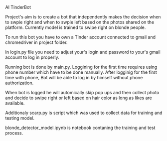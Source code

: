 AI TinderBot

 Project's aim is to create a bot that independently makes the decision when to swpie right and when to swpie left
 based on the photos shared on the platform. Currently model is trained to swipe right on blonde people.

 To run this bot you have to own a Tinder account connected to gmail and
 chromedriver in project folder.
 
 In login.py file you need to adjust your's login and password to your's gmail
 account to log in properly.

 Running bot is done by main.py.
 Loggining for the first time requires using 
 phone number which have to be done manually. After logginig for the first time
 with phone, Bot will be able to log in by himself without phone authorization.

 When bot is logged he will automically skip pop ups and then collect photo and decide
 to swipe right or left based on hair color as long as likes are available.


 Additionaly scarp.py is script which
 was used to collect data for training and testing model.

 blonde_detector_model.ipynb is notebook contaning
 the training and test process.

 
 

 
